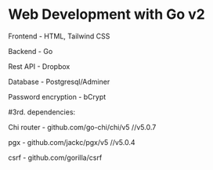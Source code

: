 # Web Development with Go v2

Frontend - HTML, Tailwind CSS

Backend - Go

Rest API - Dropbox

Database - Postgresql/Adminer

Password encryption - bCrypt

#3rd. dependencies:

Chi router - github.com/go-chi/chi/v5 //v5.0.7

pgx - github.com/jackc/pgx/v5 //v5.0.4

csrf - github.com/gorilla/csrf
